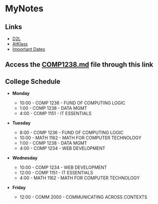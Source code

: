 # MyNotes 

## Links
- [D2L](https://learn.georgebrown.ca)
- [AtKlass](https://app.atklass.com)
- [Important Dates](https://www.georgebrown.ca/current-students/important-dates?term=27246&category=131)


## Access the [COMP1238.md](comp1238.md) file through this link 

 ## College Schedule

- **Monday**

  - 10:00 - COMP 1236 - FUND OF COMPUTING LOGIC
  - 1:00 - COMP 1238 - DATA MGMT
  - 4:00 - COMP 1151 - IT ESSENTIALS

- **Tuesday**

  - 8:00 - COMP 1236 - FUND OF COMPUTING LOGIC
  - 10:00 - MATH 1162 - MATH FOR COMPUTER TECHNOLOGY
  - 1:00 - COMP 1238 - DATA MGMT
  - 4:00 - COMP 1234 - WEB DEVELOPMENT

- **Wednesday**

    - 10:00 - COMP 1234 - WEB DEVELOPMENT
    - 12:00 - COMP 1151 - IT ESSENTIALS
    - 4:00 - MATH 1162 - MATH FOR COMPUTER TECHNOLOGY
 
- **Friday**

  - 12:00 - COMM 2000 - COMMUNICATING ACROSS CONTEXTS 
